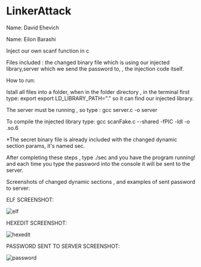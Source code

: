 # LinkerAttack

Name: David Ehevich

Name: Eilon Barashi

Inject our own scanf function in c

Files included : the changed binary file which is using our injected library,server which we send the password to, , the injection code itself.

How to run:

Istall all files into a folder, when in the folder directory , in the terminal first type: export export LD_LIBRARY_PATH="." so it can find our injected library.

The server must be running , so type : gcc server.c -o server

To compile the injected library type: gcc scanFake.c --shared -fPIC -ldl -o .so.6

*The secret binary file is already included with the changed dynamic section params, it's named sec.

After completing these steps , type ./sec and you have the program running! and each time you type the password into the console it will be sent to the server.

Screenshots of changed dynamic sections , and examples of sent password to server:

ELF SCREENSHOT:

![elf](https://user-images.githubusercontent.com/54214707/163558756-2a4c63bb-209b-4adb-8c3c-d3e03a4622cf.PNG)

HEXEDIT SCREENSHOT:

![hexedit](https://user-images.githubusercontent.com/54214707/163558777-0b1f58e6-80cc-4478-9434-0e6427d60ef1.PNG)

PASSWORD SENT TO SERVER SCREENSHOT:

![password](https://user-images.githubusercontent.com/54214707/163558804-df5797cc-c7db-414a-8a09-344eedefcc80.PNG)

